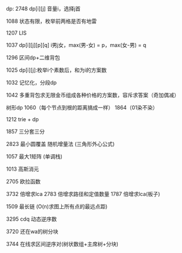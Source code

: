 dp:
2748 dp[i][j] 音量i，选择j首

1088 状态有限，枚举前两格是否有地雷

1207 LIS

1037 dp[i][j][p][q] i男j女，max(男-女) = p，max(女-男) = q

1296 区间dp+二维背包

1025 dp[i][j]:枚举i个素数后，和为i的方案数

1032 记忆化，分段dp

1042 多重背包求无限金币组成各种价格的方案数，容斥求答案（奇加偶减）

树形dp 1060（每个节点到根的距离搞成一样） 1864（01染不染）

1212 trie + dp

1857 三分套三分

2823 最小圆覆盖 随机增量法 (三角形外心公式)

1057 最大1矩阵 (单调栈)

1013 高斯消元

2705 欧拉函数

3732 倍增求lca 2783 倍增求路径和定值数量 1787 倍增求lca(板子)

1509 最长链 (O(n)求图上所有点的最远点距)

3295 cdq 动态逆序数

3720 还在wa的树分块

3744 在线求区间逆序对(树状数组+主席树+分块)